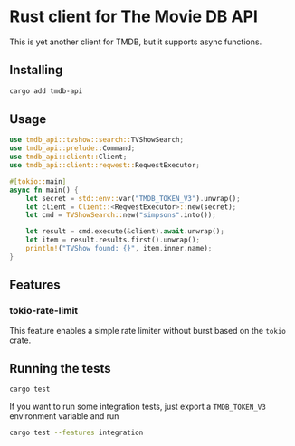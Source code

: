 # Rust client for The Movie DB API

This is yet another client for TMDB, but it supports async functions.

## Installing

```bash
cargo add tmdb-api
```

## Usage

```rust
use tmdb_api::tvshow::search::TVShowSearch;
use tmdb_api::prelude::Command;
use tmdb_api::client::Client;
use tmdb_api::client::reqwest::ReqwestExecutor;

#[tokio::main]
async fn main() {
    let secret = std::env::var("TMDB_TOKEN_V3").unwrap();
    let client = Client::<ReqwestExecutor>::new(secret);
    let cmd = TVShowSearch::new("simpsons".into());

    let result = cmd.execute(&client).await.unwrap();
    let item = result.results.first().unwrap();
    println!("TVShow found: {}", item.inner.name);
}

```

## Features

### tokio-rate-limit

This feature enables a simple rate limiter without burst based on the `tokio` crate.

## Running the tests

```bash
cargo test
```

If you want to run some integration tests, just export a `TMDB_TOKEN_V3` environment variable and run

```bash
cargo test --features integration
```
